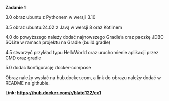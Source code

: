 **Zadanie 1**

3.0 obraz ubuntu z Pythonem w wersji 3.10

3.5 obraz ubuntu:24.02 z Javą w wersji 8 oraz Kotlinem

4.0 do powyższego należy dodać najnowszego Gradle’a oraz paczkę JDBC
SQLite w ramach projektu na Gradle (build.gradle)

4.5 stworzyć przykład typu HelloWorld oraz uruchomienie aplikacji
przez CMD oraz gradle

5.0 dodać konfigurację docker-compose

Obraz należy wysłać na hub.docker.com, a link do obrazu należy dodać w
README na githubie.

**Link: https://hub.docker.com/r/blato122/ex1**